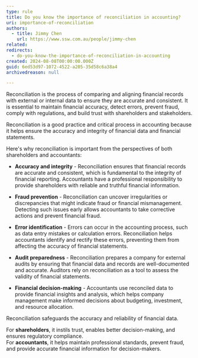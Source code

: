 ```yaml
---
type: rule
title: Do you know the importance of reconciliation in accounting?
uri: importance-of-reconciliation
authors:
  - title: Jimmy Chen
    url: https://www.ssw.com.au/people/jimmy-chen
related:
redirects:
  - do-you-know-the-importance-of-reconciliation-in-accounting
created: 2024-08-08T00:00:00.000Z
guid: 6ed53d97-1072-4522-a205-35d58c6a38a4
archivedreason: null

---
```


Reconciliation is the process of comparing and aligning financial records with external or internal data to ensure they are accurate and consistent. It is essential to maintain financial accuracy, detect errors, prevent fraud, comply with regulations, and build trust with shareholders and stakeholders.

Reconciliation is a good practice and critical process in accounting because it helps ensure the accuracy and integrity of financial data and financial statements. 

Here's why reconciliation is important from the perspectives of both shareholders and accountants:

- **Accuracy and integrity** - Reconciliation ensures that financial records are accurate and consistent, which is fundamental to the integrity of financial reporting.
Accountants have a professional responsibility to provide shareholders with reliable and truthful financial information.

- **Fraud prevention** - Reconciliation can uncover irregularities or discrepancies that might indicate fraud or financial mismanagement.
Detecting such issues early allows accountants to take corrective actions and prevent financial fraud.

- **Error identification** - Errors can occur in the accounting process, such as data entry mistakes or calculation errors.
Reconciliation helps accountants identify and rectify these errors, preventing them from affecting the accuracy of financial statements.

- **Audit preparedness** - Reconciliation prepares a company for external audits by ensuring that financial data and records are well-documented and accurate.
Auditors rely on reconciliation as a tool to assess the validity of financial statements.

- **Financial decision-making** - Accountants use reconciled data to provide financial insights and analysis, which helps company management make informed decisions about budgeting, investment, and resource allocation.

Reconciliation safeguards the accuracy and reliability of financial data. 

For **shareholders**, it instils trust, enables better decision-making, and ensures regulatory compliance.   
For **accountants**, it helps maintain professional standards, prevent fraud, and provide accurate financial information for decision-makers.
